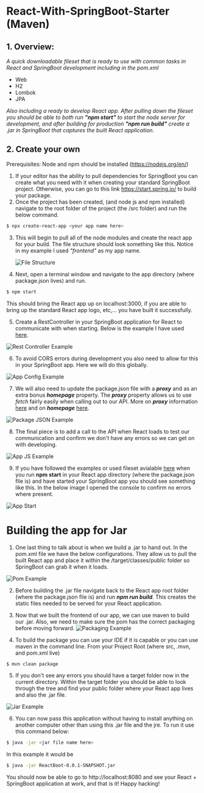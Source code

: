 # React-With-SpringBoot-Starter (Maven)

## 1. Overview:
  _A quick downloadable fileset that is ready to use with common tasks in React and SpringBoot development including in the pom.xml_
  * Web
  * H2
  * Lombok
  * JPA

  _Also including a ready to develop React app. After pulling down the fileset you should be able to both run **"npm start"** to start the node server for development, and after building for production **"npm run build"** create a .jar in SpringBoot that captures the built React application._
  
## 2. Create your own
  Prerequisites: Node and npm should be installed (https://nodejs.org/en/)
  1. If your editor has the ability to pull dependencies for SpringBoot you can create what you need with it when creating your standard SpringBoot project. Otherwise, you can go to this link https://start.spring.io/ to build your package. 
  2. Once the project has been created, (and node js and npm installed) navigate to the root folder of the project (the /src folder) and run the below command. 
  ```.sh
  $ npx create-react-app <your app name here>
  ```
  3. This will begin to pull all of the node modules and create the react app for your build. 
      The file structure should look something like this. Notice in my example I used _"frontend"_ as my app name. 
      
      ![File Structure](https://github.com/Her0Zer0/React-With-SpringBoot-Starter/blob/main/file_structure.PNG)
  4. Next, open a terminal window and navigate to the app directory (where package.json lives) and run. 
  ```.sh
  $ npm start
  ```
   This should bring the React app up on localhost:3000, if you are able to bring up the standard React app logo, etc,... you have built it successfully.
   
   5. Create a RestController in your SpringBoot application for React to communicate with when starting. Below is the example I have used [here](https://github.com/Her0Zer0/React-With-SpringBoot-Starter/blob/master/src/main/java/com/slyfoxdevelopment/reactboot/ReactBootApplication.java). 

  ![Rest Controller Example](https://github.com/Her0Zer0/React-With-SpringBoot-Starter/blob/main/controller_example.PNG)
  
  6. To avoid CORS errors during development you also need to allow for this in your SpringBoot app. Here we will do this globally. 

  ![App Config Example](https://github.com/Her0Zer0/React-With-SpringBoot-Starter/blob/main/cors_config_example.PNG)
  
  7. We will also need to update the package.json file with a **_proxy_** and as an extra bonus **_homepage_** property. The **_proxy_** property allows us to use _fetch_ fairly easily when calling out to our API. More on **_proxy_** information [here](https://create-react-app.dev/docs/proxying-api-requests-in-development/) and on **_homepage_** [here](https://create-react-app.dev/docs/deployment/#serving-the-same-build-from-different-paths).

  ![Package JSON Example](https://github.com/Her0Zer0/React-With-SpringBoot-Starter/blob/main/package_json_example.PNG)
  
  8. The final piece is to add a call to the API when React loads to test our communication and confirm we don't have any errors so we can get on with developing. 

  ![App JS Example](https://github.com/Her0Zer0/React-With-SpringBoot-Starter/blob/main/appjs_example.PNG)
  
  9. If you have followed the examples or used fileset avialable [here](https://github.com/Her0Zer0/React-With-SpringBoot-Starter/tree/master) when you run **npm start** in your React app directory (where the package.json file is) and have started your SpringBoot app you should see something like this. In the below image I opened the console to confirm no errors where present. 

  ![App Start](https://github.com/Her0Zer0/React-With-SpringBoot-Starter/blob/main/app_start.PNG)
  
  
  # Building the app for Jar
  
  1. One last thing to talk about is when we build a .jar to hand out. In the pom.xml file we have the below configurations. They allow us to pull the built React app and place it within the /target/classes/public folder so SpringBoot can grab it when it loads. 

  ![Pom Example](https://github.com/Her0Zer0/React-With-SpringBoot-Starter/blob/main/pom_example.PNG)
  
  2. Before building the .jar file navigate back to the React app root folder (where the package.json file is) and run **_npm run build_**. This creates the static files needed to be served for your React application. 
  3. Now that we built the frontend of our app, we can use maven to build our .jar. Also, we need to make sure the pom has the correct packaging before moving forward. 
    ![Packaging Example](https://github.com/Her0Zer0/React-With-SpringBoot-Starter/blob/main/packaging_example.PNG)
    
  4. To build the package you can use your IDE if it is capable or you can use maven in the command line. From your Project Root (where src, .mvn, and pom.xml live)
  ```.sh
  $ mvn clean package
  ```
  
  5. If you don't see any errors you should have a target folder now in the current directory. Within the target folder you should be able to look through the tree and find your public folder where your React app lives and also the .jar file. 

  ![Jar Example](https://github.com/Her0Zer0/React-With-SpringBoot-Starter/blob/main/jar_example.PNG)
  
  6. You can now pass this application without having to install anything on another computer other than using this .jar file and the jre. To run it use this command below: 
  ```.sh
  $ java -jar <jar file name here>
  ```
  
  In this example it would be
  ```.sh
  $ java -jar ReactBoot-0.0.1-SNAPSHOT.jar
  ```
  You should now be able to go to http://localhost:8080 and see your React + SpringBoot application at work, and that is it! Happy hacking! 
  
